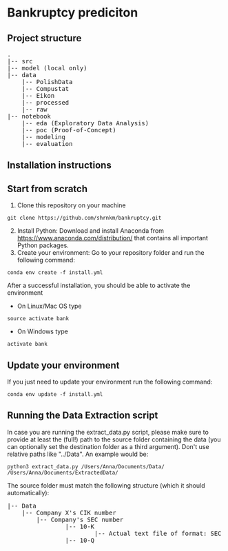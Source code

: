 # Bankruptcy prediciton

## Project structure

<pre>
.
|-- src
|-- model (local only)
|-- data
    |-- PolishData
    |-- Compustat
    |-- Eikon
    |-- processed
    |-- raw
|-- notebook
    |-- eda (Exploratory Data Analysis)
    |-- poc (Proof-of-Concept)
    |-- modeling
    |-- evaluation
</pre>



## Installation instructions
## Start from scratch
1. Clone this repository on your machine
```
git clone https://github.com/shrnkm/bankruptcy.git
```
2. Install Python: Download and install Anaconda from https://www.anaconda.com/distribution/ that contains all important Python packages.
3. Create your environment: Go to your repository folder and run the following command:
```
conda env create -f install.yml
```

After a successful installation, you should be able to activate the environment
 * On Linux/Mac OS type
```
source activate bank
```
 * On Windows type
```
activate bank
```
## Update your environment
If you just need to update your environment run the following command:
```
conda env update -f install.yml
```


## Running the Data Extraction script 
In case you are running the extract_data.py script, please make sure to provide at least the (full!) path to the source folder containing the data (you can optionally set the destination folder as a third argument). Don't use relative paths like "../Data". An example would be:
```
python3 extract_data.py /Users/Anna/Documents/Data/ /Users/Anna/Documents/ExtractedData/
```
The source folder must match the following structure (which it should automatically):

<pre>
|-- Data
    |-- Company X's CIK number
        |-- Company's SEC number
                |-- 10-K
                        |-- Actual text file of format: SEC access number - yy - xxx.txt
                |-- 10-Q
</pre>
